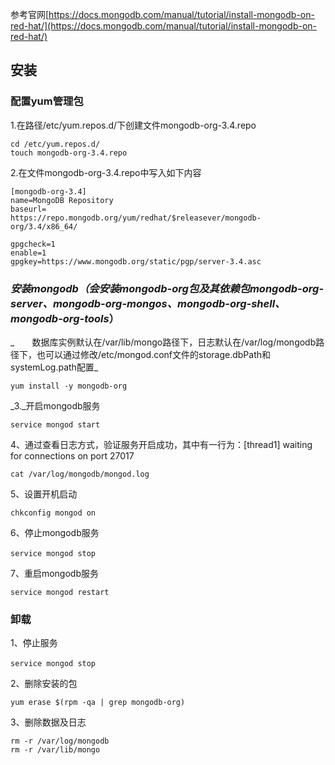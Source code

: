 参考官网[https://docs.mongodb.com/manual/tutorial/install-mongodb-on-red-hat/](https://docs.mongodb.com/manual/tutorial/install-mongodb-on-red-hat/)

## 安装

### 配置yum管理包

1.在路径/etc/yum.repos.d/下创建文件mongodb-org-3.4.repo

```
cd /etc/yum.repos.d/
touch mongodb-org-3.4.repo
```

2.在文件mongodb-org-3.4.repo中写入如下内容

```
[mongodb-org-3.4]
name=MongoDB Repository
baseurl=
https://repo.mongodb.org/yum/redhat/$releasever/mongodb-org/3.4/x86_64/

gpgcheck=1
enable=1
gpgkey=https://www.mongodb.org/static/pgp/server-3.4.asc
```

### _安装mongodb（会安装mongodb-org包及其依赖包mongodb-org-server、mongodb-org-mongos、mongodb-org-shell、mongodb-org-tools_）

_　　数据库实例默认在/var/lib/mongo路径下，日志默认在/var/log/mongodb路径下，也可以通过修改/etc/mongod.conf文件的storage.dbPath和systemLog.path配置_

```
yum install -y mongodb-org
```

_3._开启mongodb服务

```
service mongod start
```

4、通过查看日志方式，验证服务开启成功，其中有一行为：\[thread1\] waiting for connections on port 27017

```
cat /var/log/mongodb/mongod.log
```

5、设置开机启动

```
chkconfig mongod on
```

6、停止mongodb服务

```
service mongod stop　
```

7、重启mongodb服务

```
service mongod restart
```

### 卸载

1、停止服务

```
service mongod stop　
```

2、删除安装的包

```
yum erase $(rpm -qa | grep mongodb-org)
```

3、删除数据及日志

```
rm -r /var/log/mongodb
rm -r /var/lib/mongo
```

　　

